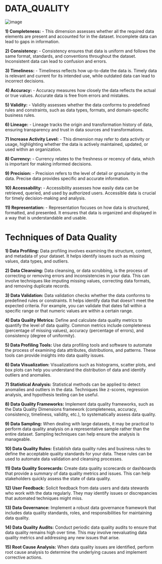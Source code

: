 # DATA_QUALITY

![image](https://github.com/DataSolutions360/DATA-QUALITY/assets/8845050/b15ad4d3-75af-41d9-82e4-e4f6fd519e76)

**1) Completeness:** 
     - This dimension assesses whether all the required data elements are present and accounted for in the dataset. Incomplete data can lead to gaps in information.

**2) Consistency:** 
     - Consistency ensures that data is uniform and follows the same format, standards, and conventions throughout the dataset. Inconsistent data can lead to confusion and errors.

**3) Timeliness:** 
     - Timeliness reflects how up-to-date the data is. Timely data is relevant and current for its intended use, while outdated data can lead to incorrect decisions.

**4) Accuracy:** 
     - Accuracy measures how closely the data reflects the actual or true values. Accurate data is free from errors and mistakes.

**5) Validity:** 
    - Validity assesses whether the data conforms to predefined rules and constraints, such as data types, formats, and domain-specific business rules.

**6) Lineage:** 
    - Lineage tracks the origin and transformation history of data, ensuring transparency and trust in data sources and transformations.

**7) Increase Activity Level:** 
    - This dimension may refer to data activity or usage, highlighting whether the data is actively maintained, updated, or used within an organization.

**8) Currency:** 
    - Currency relates to the freshness or recency of data, which is important for making informed decisions.

**9) Precision:** 
    - Precision refers to the level of detail or granularity in the data. Precise data provides specific and accurate information.

**10) Accessability:** 
    - Accessibility assesses how easily data can be retrieved, queried, and used by authorized users. Accessible data is crucial for timely decision-making and analysis.

**11) Representation:** 
    - Representation focuses on how data is structured, formatted, and presented. It ensures that data is organized and displayed in a way that is understandable and usable.


























# Techniques of Data Quality

__1) Data Profiling:__  Data profiling involves examining the structure, content, and metadata of your dataset. It helps identify issues such as missing values, data types, and outliers.

__2) Data Cleansing:__  Data cleansing, or data scrubbing, is the process of correcting or removing errors and inconsistencies in your data. This can involve techniques like imputing missing values, correcting data formats, and removing duplicate records.

__3) Data Validation:__ Data validation checks whether the data conforms to predefined rules or constraints. It helps identify data that doesn't meet the expected criteria. For example, you can validate that dates fall within a specific range or that numeric values are within a certain range.

__4) Data Quality Metrics:__ Define and calculate data quality metrics to quantify the level of data quality. Common metrics include completeness (percentage of missing values), accuracy (percentage of errors), and consistency (degree of uniformity).

__5) Data Profiling Tools:__ Use data profiling tools and software to automate the process of examining data attributes, distributions, and patterns. These tools can provide insights into data quality issues.

__6) Data Visualization:__ Visualizations such as histograms, scatter plots, and box plots can help you understand the distribution of data and identify outliers and anomalies.

__7) Statistical Analysis:__ Statistical methods can be applied to detect anomalies and outliers in the data. Techniques like z-scores, regression analysis, and hypothesis testing can be useful.

__8) Data Quality Frameworks:__ Implement data quality frameworks, such as the Data Quality Dimensions framework (completeness, accuracy, consistency, timeliness, validity, etc.), to systematically assess data quality.

__9) Data Sampling:__ When dealing with large datasets, it may be practical to perform data quality analysis on a representative sample rather than the entire dataset. Sampling techniques can help ensure the analysis is manageable.

__10) Data Quality Rules:__ Establish data quality rules and business rules to define the acceptable quality standards for your data. These rules can be used to automate data validation and cleansing processes.

__11) Data Quality Scorecards:__  Create data quality scorecards or dashboards that provide a summary of data quality metrics and issues. This can help stakeholders quickly assess the state of data quality.

__12) User Feedback:__ Solicit feedback from data users and data stewards who work with the data regularly. They may identify issues or discrepancies that automated techniques might miss.

__13) Data Governance:__ Implement a robust data governance framework that includes data quality standards, roles, and responsibilities for maintaining data quality.

__14) Data Quality Audits:__ Conduct periodic data quality audits to ensure that data quality remains high over time. This may involve reevaluating data quality metrics and addressing any new issues that arise.

__15) Root Cause Analysis:__ When data quality issues are identified, perform root cause analysis to determine the underlying causes and implement corrective actions.

